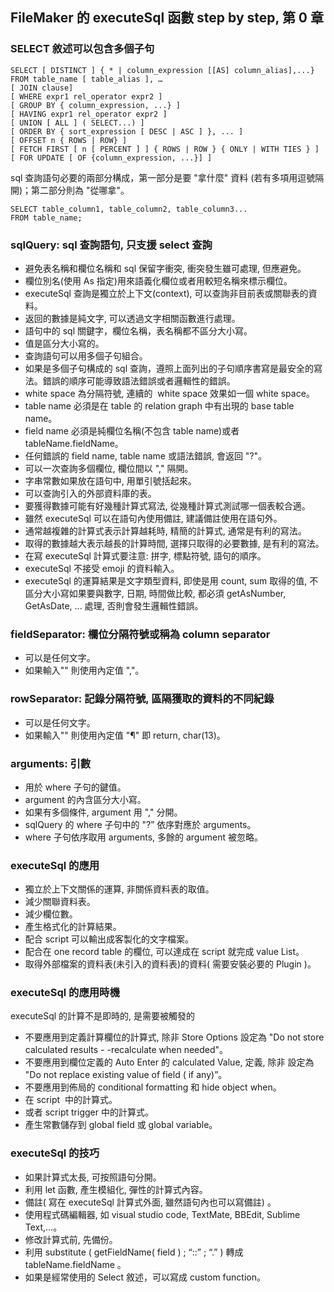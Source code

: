 **FileMaker 的 executeSql 函數 step by step, 第 0 章**
-------------------------------------------------

### **SELECT 敘述可以包含多個子句**

    SELECT [ DISTINCT ] { * | column_expression [[AS] column_alias],...} 
    FROM table_name [ table_alias ], …
    [ JOIN clause]
    [ WHERE expr1 rel_operator expr2 ]
    [ GROUP BY { column_expression, ...} ]
    [ HAVING expr1 rel_operator expr2 ]
    [ UNION [ ALL ] ( SELECT...) ]
    [ ORDER BY { sort_expression [ DESC | ASC ] }, ... ]
    [ OFFSET n { ROWS | ROW} ]
    [ FETCH FIRST [ n [ PERCENT ] ] { ROWS | ROW } { ONLY | WITH TIES } ]
    [ FOR UPDATE [ OF {column_expression, ...}] ]

sql 查詢語句必要的兩部分構成，第一部分是要 "拿什麼" 資料 (若有多項用逗號隔開)；第二部分則為 "從哪拿"。

    SELECT table_column1, table_column2, table_column3...
    FROM table_name;

### **sqlQuery: sql 查詢語句, 只支援 select 查詢**

*   避免表名稱和欄位名稱和 sql 保留字衝突, 衝突發生雖可處理, 但應避免。
*   欄位別名(使用 As 指定)用來語義化欄位或者用較短名稱來標示欄位。
*   executeSql 查詢是獨立於上下文(context), 可以查詢非目前表或關聯表的資料。
*   返回的數據是純文字, 可以透過文字相關函數進行處理。
*   語句中的 sql 關鍵字，欄位名稱，表名稱都不區分大小寫。
*   值是區分大小寫的。
*   查詢語句可以用多個子句組合。
*   如果是多個子句構成的 sql 查詢，遵照上面列出的子句順序書寫是最安全的寫法。錯誤的順序可能導致語法錯誤或者邏輯性的錯誤。
*   white space 為分隔符號, 連續的  white space 效果如一個 white space。
*   table name 必須是在 table 的 relation graph 中有出現的 base table name。
*   field name 必須是純欄位名稱(不包含 table name)或者 tableName.fieldName。
*   任何錯誤的 field name, table name 或語法錯誤, 會返回 "?"。
*   可以一次查詢多個欄位, 欄位間以 "," 隔開。
*   字串常數如果放在語句中, 用單引號括起來。
*   可以查詢引入的外部資料庫的表。
*   要獲得數據可能有好幾種計算式寫法, 從幾種計算式測試哪一個表較合適。
*   雖然 executeSql 可以在語句內使用備註, 建議備註使用在語句外。
*   通常越複雜的計算式表示計算越耗時, 精簡的計算式, 通常是有利的寫法。
*   取得的數據越大表示越長的計算時間, 選擇只取得的必要數據, 是有利的寫法。
*   在寫 executeSql 計算式要注意: 拼字, 標點符號, 語句的順序。
*   executeSql 不接受 emoji 的資料輸入。
*   executeSql 的運算結果是文字類型資料, 即使是用 count, sum 取得的值, 不區分大小寫如果要與數字, 日期, 時間做比較, 都必須 getAsNumber, GetAsDate, ... 處理, 否則會發生邏輯性錯誤。

### fieldSeparator: 欄位分隔符號或稱為 column separator

*   可以是任何文字。
*   如果輸入"" 則使用內定值 ","。

### **rowSeparator: 記錄分隔符號, 區隔獲取的資料的不同紀錄**

*   可以是任何文字。
*   如果輸入"" 則使用內定值 "¶" 即 return, char(13)。

### **arguments: 引數**

*   用於 where 子句的鍵值。
*   argument 的內含區分大小寫。
*   如果有多個條件, argument 用 "," 分開。
*   sqlQuery 的 where 子句中的 "?” 依序對應於 arguments。
*   where 子句依序取用 arguments, 多餘的 argument 被忽略。

### **executeSql 的應用**

*   獨立於上下文關係的運算, 非關係資料表的取值。
*   減少關聯資料表。
*   減少欄位數。
*   產生格式化的計算結果。
*   配合 script 可以輸出成客製化的文字檔案。
*   配合在 one record table 的欄位, 可以達成在 script 就完成 value List。
*   取得外部檔案的資料表(未引入的資料表)的資料( 需要安裝必要的 Plugin )。

### executeSql 的應用時機  
executeSql 的計算不是即時的, 是需要被觸發的

*   不要應用到定義計算欄位的計算式, 除非 Store Options 設定為 "Do not store calculated results - -recalculate when needed"。
*   不要應用到欄位定義的 Auto Enter 的 calculated Value, 定義, 除非 設定為 "Do not replace existing value of field ( if any)”。
*   不要應用到佈局的 conditional formatting 和 hide object when。
*   在 script  中的計算式。
*   或者 script trigger 中的計算式。
*   產生常數儲存到 global field 或 global variable。

### **executeSql 的技巧**

*   如果計算式太長, 可按照語句分開。
*   利用 let 函數, 產生模組化, 彈性的計算式內容。
*   備註( 寫在 executeSql 計算式外面, 雖然語句內也可以寫備註) 。
*   使用程式碼編輯器, 如 visual studio code, TextMate, BBEdit, Sublime Text,…。
*   修改計算式前, 先備份。
*   利用 substitute ( getFieldName( field ) ; “::” ; “.” ) 轉成 tableName.fieldName 。
*   如果是經常使用的 Select 敘述，可以寫成 custom function。